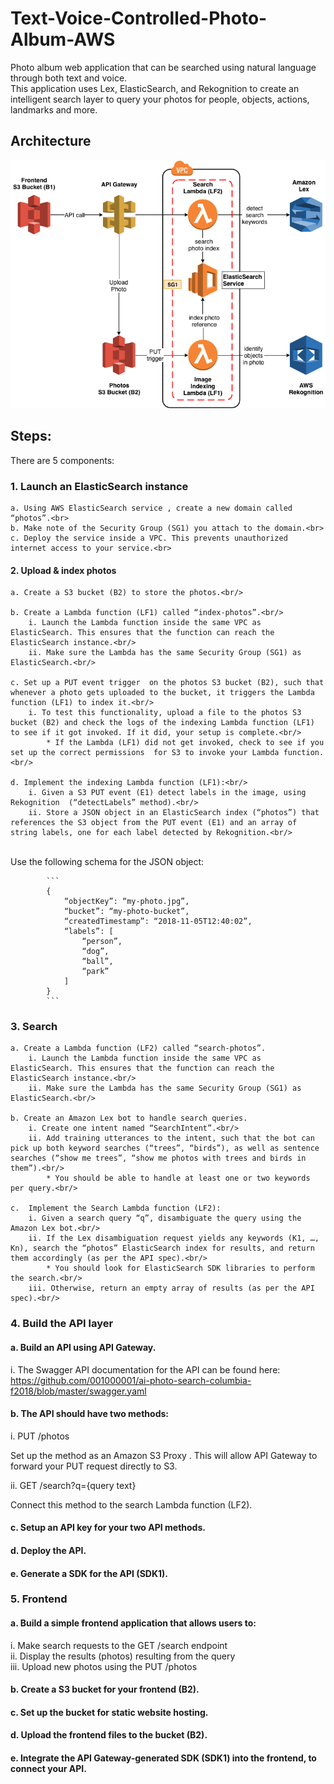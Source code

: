 # Text-Voice-Controlled-Photo-Album-AWS
Photo album web application that can be searched using natural language through both text and voice.<br/>
This application uses Lex, ElasticSearch, and Rekognition to create an intelligent search layer to query your photos for people, objects, actions, landmarks and more.


## Architecture
![screenshot](Images/architecture.png)

## Steps:
There are 5 components:

### 1. Launch an ElasticSearch instance 

	a. Using AWS ElasticSearch service , create a new domain called “photos”.<br>
	b. Make note of the Security Group (SG1) you attach to the domain.<br>
	c. Deploy the service inside a VPC. This prevents unauthorized internet access to your service.<br>

#### 2. Upload & index photos

	a. Create a S3 bucket (B2) to store the photos.<br/>

	b. Create a Lambda function (LF1) called “index-photos”.<br/>
		i. Launch the Lambda function inside the same VPC as ElasticSearch. This ensures that the function can reach the ElasticSearch instance.<br/>
		ii. Make sure the Lambda has the same Security Group (SG1) as ElasticSearch.<br/>

	c. Set up a PUT event trigger  on the photos S3 bucket (B2), such that whenever a photo gets uploaded to the bucket, it triggers the Lambda function (LF1) to index it.<br/>
		i. To test this functionality, upload a file to the photos S3 bucket (B2) and check the logs of the indexing Lambda function (LF1) to see if it got invoked. If it did, your setup is complete.<br/>
			* If the Lambda (LF1) did not get invoked, check to see if you set up the correct permissions  for S3 to invoke your Lambda function.<br/>

	d. Implement the indexing Lambda function (LF1):<br/>
		i. Given a S3 PUT event (E1) detect labels in the image, using Rekognition  (“detectLabels” method).<br/>
		ii. Store a JSON object in an ElasticSearch index (“photos”) that references the S3 object from the PUT event (E1) and an array of string labels, one for each label detected by Rekognition.<br/>
<br/>
			Use the following schema for the JSON object:<br/>

			```
			{
				“objectKey”: “my-photo.jpg”,
				“bucket”: “my-photo-bucket”,
				“createdTimestamp”: “2018-11-05T12:40:02”,
				“labels”: [
					“person”,
					“dog”,
					“ball”,
					“park”
				]
			}
			```

### 3.	Search

	a. Create a Lambda function (LF2) called “search-photos”.
		i. Launch the Lambda function inside the same VPC as ElasticSearch. This ensures that the function can reach the ElasticSearch instance.<br/>
		ii. Make sure the Lambda has the same Security Group (SG1) as ElasticSearch.<br/>

	b. Create an Amazon Lex bot to handle search queries.
		i. Create one intent named “SearchIntent”.<br/>
		ii. Add training utterances to the intent, such that the bot can pick up both keyword searches (“trees”, “birds”), as well as sentence searches (“show me trees”, “show me photos with trees and birds in them”).<br/>
			* You should be able to handle at least one or two keywords per query.<br/>

	c.	Implement the Search Lambda function (LF2):
		i. Given a search query “q”, disambiguate the query using the Amazon Lex bot.<br/>
		ii. If the Lex disambiguation request yields any keywords (K1, …, Kn), search the “photos” ElasticSearch index for results, and return them accordingly (as per the API spec).<br/>
			* You should look for ElasticSearch SDK libraries to perform the search.<br/>
		iii. Otherwise, return an empty array of results (as per the API spec).<br/>

### 4.	Build the API layer

#### a.	Build an API using API Gateway.
i.	The Swagger API documentation for the API can be found here:<br/>
https://github.com/001000001/ai-photo-search-columbia-f2018/blob/master/swagger.yaml

#### b.	The API should have two methods:
i.	PUT /photos<br/>

Set up the method as an Amazon S3 Proxy . This will allow API Gateway to forward your PUT request directly to S3.<br/>

ii.	GET /search?q={query text}<br/>

Connect this method to the search Lambda function (LF2).<br/>

#### c.	Setup an API key for your two API methods.

#### d.	Deploy the API.

#### e.	Generate a SDK for the API (SDK1).

### 5.	Frontend
#### a.	Build a simple frontend application that allows users to:
i.	Make search requests to the GET /search endpoint<br/>
ii.	Display the results (photos) resulting from the query<br/>
iii.	Upload new photos using the PUT /photos<br/>

#### b.	Create a S3 bucket for your frontend (B2).

#### c.	Set up the bucket for static website hosting.

#### d.	Upload the frontend files to the bucket (B2).

#### e.	Integrate the API Gateway-generated SDK (SDK1) into the frontend, to connect your API.
